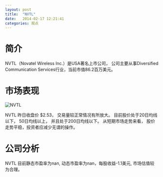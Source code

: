 ```yaml
---
layout: post
title:  "NVTL"
date:   2014-02-17 12:21:41
categories: 观点
---
```


# 简介
NVTL（Novatel Wireless Inc.）是USA著名上市公司，
公司主要从事Diversified Communication Services行业，当前市值86.2百万美元。

# 市场表现

![NVTL](http://finviz.com/chart.ashx?t=NVTL&ty=c&ta=1&p=d&s=l)

NVTL 昨日收盘价 $2.53，
交易量较正常情况有所放大。
目前股价处于20日均线以下，
50日均线以上，
并且处于200日均线以下。
从短期市场走势来看，
股价走势平稳，投资者应减少无谓的操作。

# 公司分析
NVTL 目前静态市盈率为nan, 动态市盈率为nan，每股收益-1.1美元,
市场估值较为合理。

